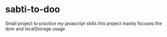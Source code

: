 # sabti-to-doo
Small project to practice my javascript skills
this project mainly focuses the dom and localStorage usage